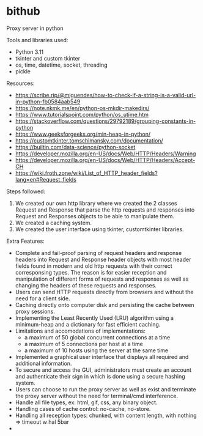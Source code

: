 # bithub
Proxy server in python

Tools and libraries used:
- Python 3.11
- tkinter and custom tkinter
- os, time, datetime, socket, threading
- pickle

Resources:
- https://scribe.rip/@miguendes/how-to-check-if-a-string-is-a-valid-url-in-python-fb0584aab549
- https://note.nkmk.me/en/python-os-mkdir-makedirs/
- https://www.tutorialspoint.com/python/os_utime.htm
- https://stackoverflow.com/questions/29792189/grouping-constants-in-python
- https://www.geeksforgeeks.org/min-heap-in-python/
- https://customtkinter.tomschimansky.com/documentation/
- https://builtin.com/data-science/python-socket
- https://developer.mozilla.org/en-US/docs/Web/HTTP/Headers/Warning
- https://developer.mozilla.org/en-US/docs/Web/HTTP/Headers/Accept-CH
- https://wiki.froth.zone/wiki/List_of_HTTP_header_fields?lang=en#Request_fields

Steps followed:
1) We created our own http library where we created the 2 classes Request and Response that parse the http requests and responses into Request and Responses objects to be able to manipulate them.
2) We created a caching system.
3) We created the user interface using tkinter, customtkinter libraries.

Extra Features:
- Complete and fail-proof parsing of request headers and response headers into Request and Response header objects with most header fields found in modern and old http requests with their correct corresponsing types. The reason is for easier reception and manipulation of different forms of requests and responses as well as changing the headers of these requests and responses.
- Users can send HTTP requests directly from browsers and without the need for a client side.
- Caching directly onto computer disk and persisting the cache between proxy sessions.
- Implementing the Least Recently Used (LRU) algorithm using a minimum-heap and a dictionary for fast efficient caching.
- Limitations and accomodations of implementations:
  - a maximum of 50 global concurrent connections at a time 
  - a maximum of 5 connections per host at a time
  - a maximum of 10 hosts using the server at the same time
- Implemented a graphical user interface that displays all required and additional information.
- To secure and access the GUI, administrators must create an account and authenticate their sign in which is done using a secure hashing system.
- Users can choose to run the proxy server as well as exist and terminate the proxy server without the need for terminal/cmd interference.
- Handle all file types, ex: html, gif, css, any binary object.
- Handling cases of cache control: no-cache, no-store.
- Handling all reception types: chunked, with content length, with nothing => timeout w hal 5bar
- 